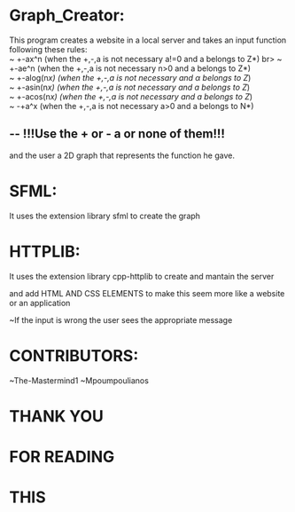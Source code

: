 # Graph_Creator:

 This program creates a website in a local server and takes an input function following these rules:<br>
 ~ +-ax^n (when the +,-,a is not necessary a!=0 and a belongs to Z*)
 br>
 ~ +-ae^n (when the +,-,a is not necessary n>0 and a belongs to Z*)
 <br>
 ~ +-alog(n*x) (when the +,-,a is not necessary and α belongs to Z*)
 <br>
 ~ +-asin(n*x) (when the +,-,a is not necessary and a belongs to Z*)
 <br>
 ~ +-acos(n*x) (when the +,-,a is not necessary and a belongs to Z*)
 <br>
 ~ -+a^x (when the +,-,a is not necessary a>0 and a belongs to N*)
 <br>

 --
 !!!Use the + or - a or none of them!!!
--
 and the user a 2D graph that represents the function he gave. 

# SFML:

It uses the extension library sfml to create the graph 

# HTTPLIB:

It uses the extension library cpp-httplib to  create and mantain the server 

and add HTML AND CSS ELEMENTS to make this seem more like a website or an application 

~If the input is wrong the user sees the appropriate message 

# CONTRIBUTORS:

~The-Mastermind1
~Mpoumpoulianos

# THANK YOU 
# FOR READING
# THIS
